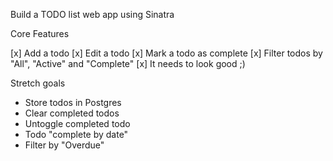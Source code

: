 Build a TODO list web app using Sinatra

Core Features

[x] Add a todo
[x] Edit a todo
[x] Mark a todo as complete
[x] Filter todos by "All", "Active" and "Complete"
[x] It needs to look good ;)

Stretch goals

- Store todos in Postgres
- Clear completed todos
- Untoggle completed todo
- Todo "complete by date"
- Filter by "Overdue"
